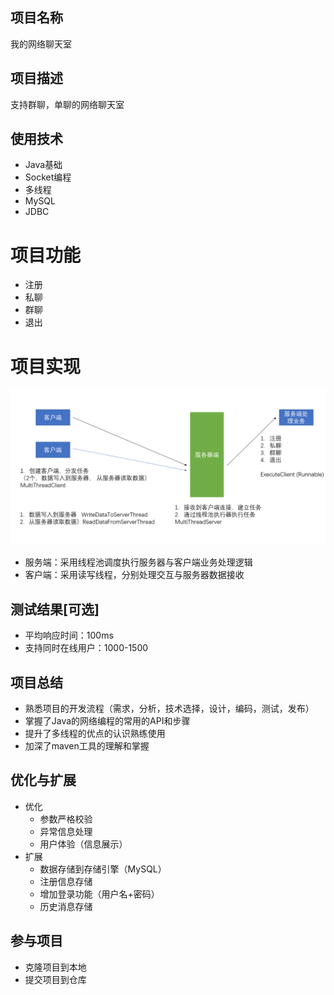 ## 项目名称
我的网络聊天室

## 项目描述

支持群聊，单聊的网络聊天室

## 使用技术
+ Java基础
+ Socket编程
+ 多线程
+ MySQL
+ JDBC

# 项目功能
+ 注册
+ 私聊
+ 群聊
+ 退出

# 项目实现
![](design.png)
+ 服务端：采用线程池调度执行服务器与客户端业务处理逻辑
+ 客户端：采用读写线程，分别处理交互与服务器数据接收

## 测试结果[可选]
+ 平均响应时间：100ms
+ 支持同时在线用户：1000-1500

## 项目总结
+ 熟悉项目的开发流程（需求，分析，技术选择，设计，编码，测试，发布）
+ 掌握了Java的网络编程的常用的API和步骤
+ 提升了多线程的优点的认识熟练使用
+ 加深了maven工具的理解和掌握

## 优化与扩展
+ 优化
    + 参数严格校验
    + 异常信息处理
    + 用户体验（信息展示）
+ 扩展
    + 数据存储到存储引擎（MySQL）
    + 注册信息存储
    + 增加登录功能（用户名+密码）
    + 历史消息存储

## 参与项目
+ 克隆项目到本地
+ 提交项目到仓库
